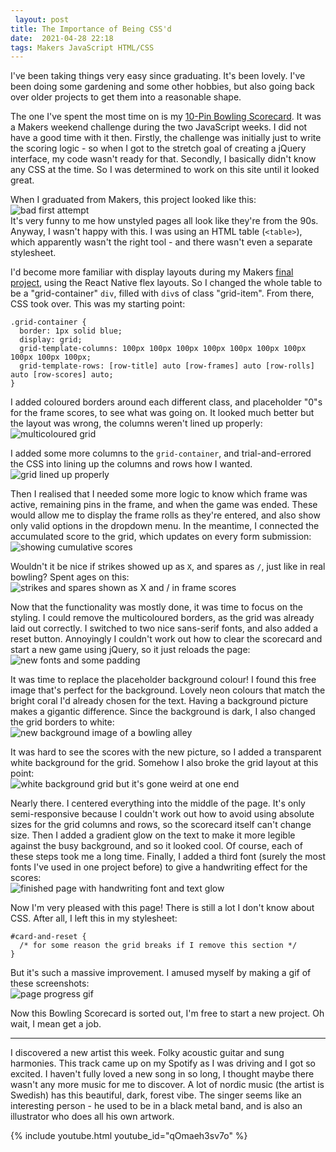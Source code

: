 ```yaml
---
 layout: post
title: The Importance of Being CSS'd
date:  2021-04-28 22:18
tags: Makers JavaScript HTML/CSS
---
```

I've been taking things very easy since graduating. It's been lovely. I've been doing some gardening and some other hobbies, but also going back over older projects to get them into a reasonable shape.  

The one I've spent the most time on is my [10-Pin Bowling Scorecard](https://github.com/mscwilson/bowling). It was a Makers weekend challenge during the two JavaScript weeks. I did not have a good time with it then. Firstly, the challenge was initially just to write the scoring logic - so when I got to the stretch goal of creating a jQuery interface, my code wasn't ready for that. Secondly, I basically didn't know any CSS at the time. So I was determined to work on this site until it looked great.  

When I graduated from Makers, this project looked like this:  
![bad first attempt](/blog/assets/images/2021-04/1_table.png)  
It's very funny to me how unstyled pages all look like they're from the 90s. Anyway, I wasn't happy with this. I was using an HTML table (`<table>`), which apparently wasn't the right tool - and there wasn't even a separate stylesheet.  

I'd become more familiar with display layouts during my Makers [final project](https://github.com/mscwilson/SmellsLikeGreenSpirit), using the React Native flex layouts. So I changed the whole table to be a "grid-container" `div`, filled with `div`s of class "grid-item". From there, CSS took over. This was my starting point:  

```
.grid-container {
  border: 1px solid blue;
  display: grid;
  grid-template-columns: 100px 100px 100px 100px 100px 100px 100px 100px 100px 100px;
  grid-template-rows: [row-title] auto [row-frames] auto [row-rolls] auto [row-scores] auto;
}
```  

I added coloured borders around each different class, and placeholder "0"s for the frame scores, to see what was going on. It looked much better but the layout was wrong, the columns weren't lined up properly:  
![multicoloured grid](/blog/assets/images/2021-04/2_green_initial_grid.png)  

I added some more columns to the `grid-container`, and trial-and-errored the CSS into lining up the columns and rows how I wanted.  
![grid lined up properly](/blog/assets/images/2021-04/3_grid_layout.png)  

Then I realised that I needed some more logic to know which frame was active, remaining pins in the frame, and when the game was ended. These would allow me to display the frame rolls as they're entered, and also show only valid options in the dropdown menu. In the meantime, I connected the accumulated score to the grid, which updates on every form submission:  
![showing cumulative scores](/blog/assets/images/2021-04/4_accum_scores.png)  

Wouldn't it be nice if strikes showed up as `X`, and spares as `/`, just like in real bowling? Spent ages on this:  
![strikes and spares shown as X and / in frame scores](/blog/assets/images/2021-04/5_frame_scores.png)  

Now that the functionality was mostly done, it was time to focus on the styling. I could remove the multicoloured borders, as the grid was already laid out correctly. I switched to two nice sans-serif fonts, and also added a reset button. Annoyingly I couldn't work out how to clear the scorecard and start a new game using jQuery, so it just reloads the page:  
![new fonts and some padding](/blog/assets/images/2021-04/6_clear_all_no_placeholders.png)  

It was time to replace the placeholder background colour! I found this free image that's perfect for the background. Lovely neon colours that match the bright coral I'd already chosen for the text. Having a background picture makes a gigantic difference. Since the background is dark, I also changed the grid borders to white:  
![new background image of a bowling alley](/blog/assets/images/2021-04/7_background_image.png)  

It was hard to see the scores with the new picture, so I added a transparent white background for the grid. Somehow I also broke the grid layout at this point:  
![white background grid but it's gone weird at one end](/blog/assets/images/2021-04/8_grid_white_background.png)  

Nearly there. I centered everything into the middle of the page. It's only semi-responsive because I couldn't work out how to avoid using absolute sizes for the grid columns and rows, so the scorecard itself can't change size. Then I added a gradient glow on the text to make it more legible against the busy background, and so it looked cool. Of course, each of these steps took me a long time. Finally, I added a third font (surely the most fonts I've used in one project before) to give a handwriting effect for the scores:  
![finished page with handwriting font and text glow](/blog/assets/images/2021-04/9_handwriting_font.png)  

Now I'm very pleased with this page! There is still a lot I don't know about CSS. After all, I left this in my stylesheet:  
```
#card-and-reset {
  /* for some reason the grid breaks if I remove this section */
}
```
But it's such a massive improvement. I amused myself by making a gif of these screenshots:  
![page progress gif](/blog/assets/images/2021-04/bowling_progress.gif)  

Now this Bowling Scorecard is sorted out, I'm free to start a new project. Oh wait, I mean get a job.


***
I discovered a new artist this week. Folky acoustic guitar and sung harmonies. This track came up on my Spotify as I was driving and I got so excited. I haven't fully loved a new song in so long, I thought maybe there wasn't any more music for me to discover. A lot of nordic music (the artist is Swedish) has this beautiful, dark, forest vibe. The singer seems like an interesting person - he used to be in a black metal band, and is also an illustrator who does all his own artwork. 

{% include youtube.html youtube_id="qOmaeh3sv7o" %}


